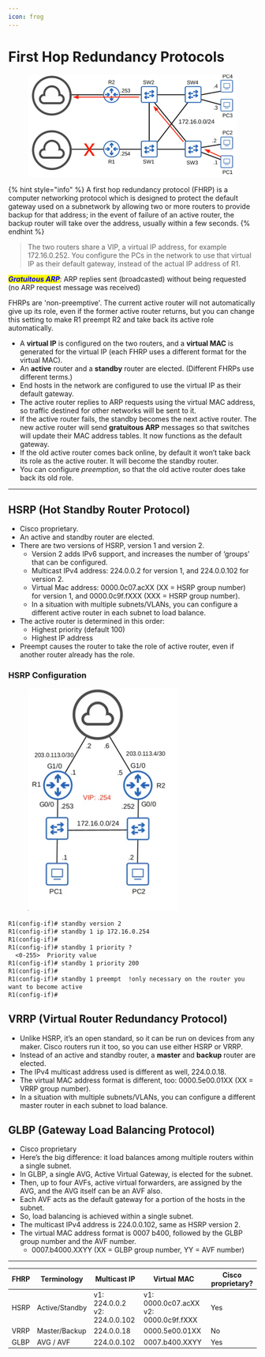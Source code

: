 ```yaml
---
icon: frog
---
```


# First Hop Redundancy Protocols

<figure><img src=".gitbook/assets/image (143).png" alt=""><figcaption></figcaption></figure>

{% hint style="info" %}
A first hop redundancy protocol (FHRP) is a computer networking protocol which is designed to protect the default gateway used on a subnetwork by allowing two or more routers to provide backup for that address; in the event of failure of an active router, the backup router will take over the address, usually within a few seconds.
{% endhint %}

> The two routers share a VIP, a virtual IP address, for example 172.16.0.252. You configure the PCs in the network to use that virtual IP as their default gateway, instead of the actual IP address of R1.

_<mark style="color:blue;">**Gratuitous ARP**</mark>_: ARP replies sent (broadcasted) without being requested (no ARP request message was received)

FHRPs are 'non-preemptive'. The current active router will not automatically give up its role, even if the former active router returns, but you can change this setting to make R1 preempt R2 and take back its active role automatically.

* A **virtual IP** is configured on the two routers, and a **virtual MAC** is generated for the virtual IP (each FHRP uses a different format for the virtual MAC).
* An **active** router and a **standby** router are elected. (Different FHRPs use different terms.)
* End hosts in the network are configured to use the virtual IP as their default gateway.
* The active router replies to ARP requests using the virtual MAC address, so traffic destined for other networks will be sent to it.
* If the active router fails, the standby becomes the next active router. The new active router will send **gratuitous ARP** messages so that switches will update their MAC address tables. It now functions as the default gateway.
* If the old active router comes back online, by default it won’t take back its role as the active router. It will become the standby router.
* You can configure _preemption_, so that the old active router does take back its old role.

***

## HSRP (Hot Standby Router Protocol)

* Cisco proprietary.
* An active and standby router are elected.
* There are two versions of HSRP, version 1 and version 2.
  * Version 2 adds IPv6 support, and increases the number of ‘groups’ that can be configured.
  * Multicast IPv4 address: 224.0.0.2 for version 1, and 224.0.0.102 for version 2.
  * Virtual Mac address: 0000.0c07.acXX (XX = HSRP group number) for version 1, and 0000.0c9f.fXXX (XXX = HSRP group number).
  * In a situation with multiple subnets/VLANs, you can configure a different active router in each subnet to load balance.
* The active router is determined in this order:
  * Highest priority (default 100)
  * Highest IP address
* Preempt causes the router to take the role of active router, even if another router already has the role.

### HSRP Configuration

<figure><img src=".gitbook/assets/image.png" alt=""><figcaption></figcaption></figure>

```
R1(config-if)# standby version 2
R1(config-if)# standby 1 ip 172.16.0.254  
R1(config-if)#  
R1(config-if)# standby 1 priority ?  
  <0-255>  Priority value  
R1(config-if)# standby 1 priority 200  
R1(config-if)#  
R1(config-if)# standby 1 preempt  !only necessary on the router you want to become active
R1(config-if)#  
```

## VRRP (Virtual Router Redundancy Protocol)

* Unlike HSRP, it’s an open standard, so it can be run on devices from any maker. Cisco routers run it too, so you can use either HSRP or VRRP.
* Instead of an active and standby router, a **master** and **backup** router are elected.
* The IPv4 multicast address used is different as well, 224.0.0.18.
* The virtual MAC address format is different, too: 0000.5e00.01XX (XX = VRRP group number).
* In a situation with multiple subnets/VLANs, you can configure a different master router in each subnet to load balance.

## GLBP (Gateway Load Balancing Protocol)

* Cisco proprietary
* Here’s the big difference: it load balances among multiple routers within a single subnet.
* In GLBP, a single AVG, Active Virtual Gateway, is elected for the subnet.
* Then, up to four AVFs, active virtual forwarders, are assigned by the AVG, and the AVG itself can be an AVF also.
* Each AVF acts as the default gateway for a portion of the hosts in the subnet.
* So, load balancing is achieved within a single subnet.&#x20;
* The multicast IPv4 address is 224.0.0.102, same as HSRP version 2.
* The virtual MAC address format is 0007 b400, followed by the GLBP group number and the AVF number.
  * 0007.b4000.XXYY (XX = GLBP group number, YY = AVF number)

***

| FHRP | Terminology    | Multicast IP                  | Virtual MAC                           | Cisco proprietary? |
| ---- | -------------- | ----------------------------- | ------------------------------------- | ------------------ |
| HSRP | Active/Standby | v1: 224.0.0.2 v2: 224.0.0.102 | v1: 0000.0c07.acXX v2: 0000.0c9f.fXXX | Yes                |
| VRRP | Master/Backup  | 224.0.0.18                    | 0000.5e00.01XX                        | No                 |
| GLBP | AVG / AVF      | 224.0.0.102                   | 0007.b400.XXYY                        | Yes                |
